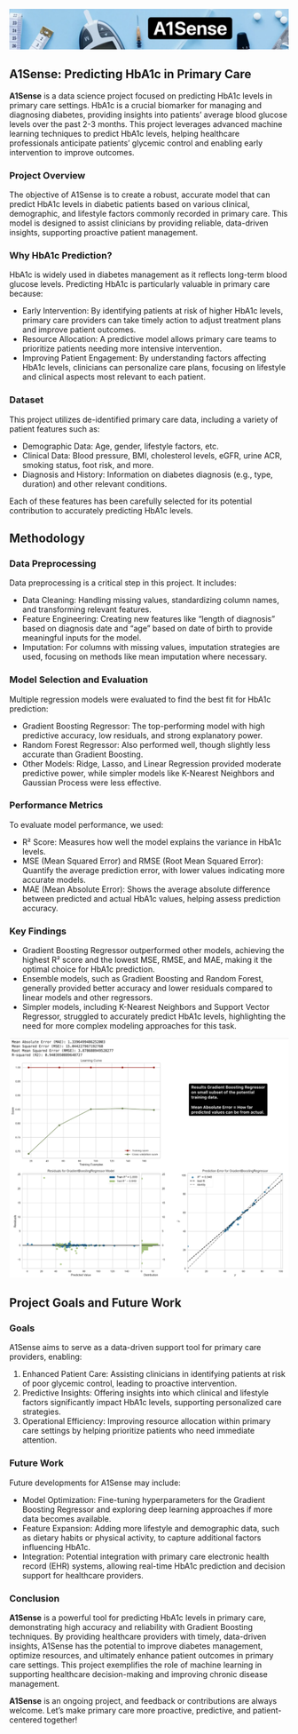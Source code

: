 ![Header Image](images/header2.png)

## A1Sense: Predicting HbA1c in Primary Care

**A1Sense** is a data science project focused on predicting HbA1c levels in primary care settings. HbA1c is a crucial biomarker for managing and diagnosing diabetes, providing insights into patients’ average blood glucose levels over the past 2-3 months. This project leverages advanced machine learning techniques to predict HbA1c levels, helping healthcare professionals anticipate patients’ glycemic control and enabling early intervention to improve outcomes.

### Project Overview

The objective of A1Sense is to create a robust, accurate model that can predict HbA1c levels in diabetic patients based on various clinical, demographic, and lifestyle factors commonly recorded in primary care. This model is designed to assist clinicians by providing reliable, data-driven insights, supporting proactive patient management.

### Why HbA1c Prediction?

HbA1c is widely used in diabetes management as it reflects long-term blood glucose levels. Predicting HbA1c is particularly valuable in primary care because:
- Early Intervention: By identifying patients at risk of higher HbA1c levels, primary care providers can take timely action to adjust treatment plans and improve patient outcomes.
- Resource Allocation: A predictive model allows primary care teams to prioritize patients needing more intensive intervention.
- Improving Patient Engagement: By understanding factors affecting HbA1c levels, clinicians can personalize care plans, focusing on lifestyle and clinical aspects most relevant to each patient.

### Dataset

This project utilizes de-identified primary care data, including a variety of patient features such as:
- Demographic Data: Age, gender, lifestyle factors, etc.
- Clinical Data: Blood pressure, BMI, cholesterol levels, eGFR, urine ACR, smoking status, foot risk, and more.
- Diagnosis and History: Information on diabetes diagnosis (e.g., type, duration) and other relevant conditions.

Each of these features has been carefully selected for its potential contribution to accurately predicting HbA1c levels.

## Methodology

### Data Preprocessing

Data preprocessing is a critical step in this project. It includes:
- Data Cleaning: Handling missing values, standardizing column names, and transforming relevant features.
- Feature Engineering: Creating new features like “length of diagnosis” based on diagnosis date and “age” based on date of birth to provide meaningful inputs for the model.
- Imputation: For columns with missing values, imputation strategies are used, focusing on methods like mean imputation where necessary.

### Model Selection and Evaluation

Multiple regression models were evaluated to find the best fit for HbA1c prediction:
- Gradient Boosting Regressor: The top-performing model with high predictive accuracy, low residuals, and strong explanatory power.
- Random Forest Regressor: Also performed well, though slightly less accurate than Gradient Boosting.
- Other Models: Ridge, Lasso, and Linear Regression provided moderate predictive power, while simpler models like K-Nearest Neighbors and Gaussian Process were less effective.

### Performance Metrics

To evaluate model performance, we used:
- R² Score: Measures how well the model explains the variance in HbA1c levels.
- MSE (Mean Squared Error) and RMSE (Root Mean Squared Error): Quantify the average prediction error, with lower values indicating more accurate models.
- MAE (Mean Absolute Error): Shows the average absolute difference between predicted and actual HbA1c values, helping assess prediction accuracy.

### Key Findings

- Gradient Boosting Regressor outperformed other models, achieving the highest R² score and the lowest MSE, RMSE, and MAE, making it the optimal choice for HbA1c prediction.
- Ensemble models, such as Gradient Boosting and Random Forest, generally provided better accuracy and lower residuals compared to linear models and other regressors.
- Simpler models, including K-Nearest Neighbors and Support Vector Regressor, struggled to accurately predict HbA1c levels, highlighting the need for more complex modeling approaches for this task.

![metrics](images/r2.png)

## Project Goals and Future Work

### Goals

A1Sense aims to serve as a data-driven support tool for primary care providers, enabling:
1.	Enhanced Patient Care: Assisting clinicians in identifying patients at risk of poor glycemic control, leading to proactive intervention.
2.	Predictive Insights: Offering insights into which clinical and lifestyle factors significantly impact HbA1c levels, supporting personalized care strategies.
3.	Operational Efficiency: Improving resource allocation within primary care settings by helping prioritize patients who need immediate attention.

### Future Work

Future developments for A1Sense may include:
- Model Optimization: Fine-tuning hyperparameters for the Gradient Boosting Regressor and exploring deep learning approaches if more data becomes available.
- Feature Expansion: Adding more lifestyle and demographic data, such as dietary habits or physical activity, to capture additional factors influencing HbA1c.
- Integration: Potential integration with primary care electronic health record (EHR) systems, allowing real-time HbA1c prediction and decision support for healthcare providers.

### Conclusion

**A1Sense** is a powerful tool for predicting HbA1c levels in primary care, demonstrating high accuracy and reliability with Gradient Boosting techniques. By providing healthcare providers with timely, data-driven insights, A1Sense has the potential to improve diabetes management, optimize resources, and ultimately enhance patient outcomes in primary care settings. This project exemplifies the role of machine learning in supporting healthcare decision-making and improving chronic disease management.

**A1Sense** is an ongoing project, and feedback or contributions are always welcome. Let’s make primary care more proactive, predictive, and patient-centered together!
